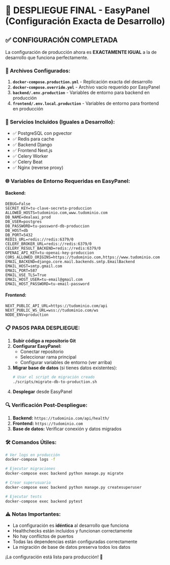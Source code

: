 # 🚀 DESPLIEGUE FINAL - EasyPanel (Configuración Exacta de Desarrollo)

## ✅ CONFIGURACIÓN COMPLETADA

La configuración de producción ahora es **EXACTAMENTE IGUAL** a la de desarrollo que funciona perfectamente.

### 📁 Archivos Configurados:

1. **`docker-compose.production.yml`** - Replicación exacta del desarrollo
2. **`docker-compose.override.yml`** - Archivo vacío requerido por EasyPanel
3. **`backend/.env.production`** - Variables de entorno para backend en producción
4. **`frontend/.env.local.production`** - Variables de entorno para frontend en producción

### 🔧 Servicios Incluidos (Iguales a Desarrollo):

- ✅ PostgreSQL con pgvector
- ✅ Redis para cache
- ✅ Backend Django
- ✅ Frontend Next.js
- ✅ Celery Worker
- ✅ Celery Beat
- ✅ Nginx (reverse proxy)

### 🌐 Variables de Entorno Requeridas en EasyPanel:

#### Backend:

```
DEBUG=False
SECRET_KEY=tu-clave-secreta-produccion
ALLOWED_HOSTS=tudominio.com,www.tudominio.com
DB_NAME=dealaai_prod
DB_USER=postgres
DB_PASSWORD=tu-password-db-produccion
DB_HOST=db
DB_PORT=5432
REDIS_URL=redis://redis:6379/0
CELERY_BROKER_URL=redis://redis:6379/0
CELERY_RESULT_BACKEND=redis://redis:6379/0
OPENAI_API_KEY=tu-openai-key-produccion
CORS_ALLOWED_ORIGINS=https://tudominio.com,https://www.tudominio.com
EMAIL_BACKEND=django.core.mail.backends.smtp.EmailBackend
EMAIL_HOST=smtp.gmail.com
EMAIL_PORT=587
EMAIL_USE_TLS=True
EMAIL_HOST_USER=tu-email@gmail.com
EMAIL_HOST_PASSWORD=tu-email-password
```

#### Frontend:

```
NEXT_PUBLIC_API_URL=https://tudominio.com/api
NEXT_PUBLIC_WS_URL=wss://tudominio.com/ws
NODE_ENV=production
```

### 📋 PASOS PARA DESPLIEGUE:

1. **Subir código a repositorio Git**
2. **Configurar EasyPanel:**
   - Conectar repositorio
   - Seleccionar rama principal
   - Configurar variables de entorno (ver arriba)
3. **Migrar base de datos** (si tienes datos existentes):
   ```bash
   # Usar el script de migración creado
   ./scripts/migrate-db-to-production.sh
   ```
4. **Desplegar** desde EasyPanel

### 🔍 Verificación Post-Despliegue:

1. **Backend:** `https://tudominio.com/api/health/`
2. **Frontend:** `https://tudominio.com`
3. **Base de datos:** Verificar conexión y datos migrados

### 🛠️ Comandos Útiles:

```bash
# Ver logs en producción
docker-compose logs -f

# Ejecutar migraciones
docker-compose exec backend python manage.py migrate

# Crear superusuario
docker-compose exec backend python manage.py createsuperuser

# Ejecutar tests
docker-compose exec backend pytest
```

### ⚠️ Notas Importantes:

- La configuración es **idéntica** al desarrollo que funciona
- Healthchecks están incluidos y funcionan correctamente
- No hay conflictos de puertos
- Todas las dependencias están configuradas correctamente
- La migración de base de datos preserva todos los datos

¡La configuración está lista para producción! 🎉
